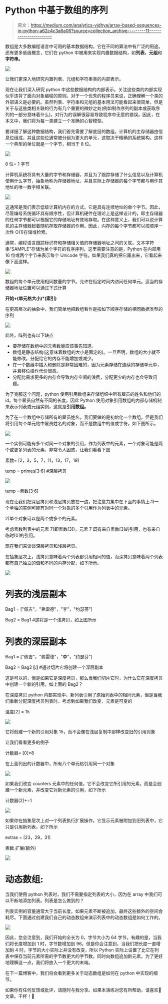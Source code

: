 # Python 中基于数组的序列

> 原文：<https://medium.com/analytics-vidhya/array-based-sequences-in-python-a62c4c3a6a06?source=collection_archive---------11----------------------->

数组是大多数编程语言中可用的基本数据结构，它在不同的算法中有广泛的用途。还有更多低级概念，它们在 python 中被用来实现内置数据结构，如**列表、元组**和**字符串。**

![](img/45973361448a39c7fdc1099c891342c7.png)

让我们更深入地研究内置列表、元组和字符串类的内部表示。

现在让我们深入研究 python 中这些数据结构的内部表示。关注这些类的内部实现似乎违背了面向对象编程的原则。对于一个优秀的程序员来说，正确理解一个类的外部语义是必要的。虽然列表、字符串和元组的基本用法可能看起来很简单，但是关于与这些类相关联的行为有几个重要的微妙之处(例如制作序列的副本或获取序列的一部分意味着什么)。对行为的误解很容易导致程序中无意的错误。因此，在本文中，我们将为每一类建立一个准确的心智模型。

要详细了解这种数据结构，我们首先需要了解底层的数组。计算机的主存储器由信息位组成，并且这些位通常被分组为更大的单元，这取决于精确的系统架构。这样一个典型的单位就是一个字节，相当于 8 位。

![](img/9f48e74f3f19318c8e3e31a6ac24a79c.png)

8 位= 1 字节

计算机系统将具有大量的字节和存储器，并且为了跟踪存储了什么信息以及计算机使用什么字节，抽象地称为存储器地址，并且实际上存储器的每个字节都与用作其地址的唯一数字相关联。

![](img/690af0c275e311d9480efc754d72e388.png)

这通常是我们表示低级计算机内存的方式。它是具有连续地址的单个字节。因此，尽管编号系统循环具有顺序性，但计算机硬件在理论上是这样设计的，即主存储器的任何字节都可以根据它的存储地址有效地存取。在这种意义上，我们可以说计算机的主存储器起着随机存取存储器的作用。因此，内存的每个字节都可以按顺序一次性 O(1)存储或检索。

通常，编程语言跟踪标识符和存储相关值的存储器地址之间的关联。文本字符串“SAMPLE”存储为单个字符的有序序列，这里需要注意的是，Python 在内部用 16 位或两个字节来表示每个 Unicode 字符。如果我们真的把它画出来，它看起来像下面这样。

![](img/be27e9cb052450d9ded5aa6624083fc2.png)

数组的每个单元使用相同数量的字节。允许在恒定时间内访问任何单元。适当的存储器地址位置可以通过下式计算

**开始+(单元格大小)*(索引)**

在更高层次的抽象中，我们简单地把数组看作是按如下顺序存储的相同数据类型的序列

![](img/68fa85d162b2b6106b81cb349d4d1c2d.png)

此外，阵列也有以下缺点

*   要存储在数组中的元素数量应该事先知道。
*   数组是静态结构(这意味着数组的大小是固定的)。一旦声明，数组的大小就不能修改。分配给它的内存不能增加或减少。
*   在一个数组中插入和删除是非常困难的，因为元素存储在连续的存储单元中，并且移位操作代价很高。
*   分配比需求更多的内存会导致内存空间的浪费，分配更少的内存也会导致问题。

为了克服这个问题，python 使用引用数组来存储组织中所有雇员的姓名和他们的 id，每个雇员自然有不同的长度，因此 Python 使用对象引用数组的内部存储机制来表示列表或元组实例，这就是**引用数组。**

为了在一个数组中存储所有的雇员姓名，我们要做的是初始化一个数组，但是我们将引用每个单元格中雇员姓名的对象，而不是数组中的值或字符，如下图所示。

![](img/fe0f2cc75505aeb3ee2279157ae537b4.png)

一个实例可能有多个对同一个对象的引用，作为列表中的元素，一个对象可能是两个或更多列表的元素，非常令人困惑，让我们看看下图

素数= [2，3，5，7，11，13，17，19]

temp = primes[3:6] #深层拷贝

![](img/4f64c2c4500c092d8a397f3ef883948f.png)

temp =素数[3:6]

现在让我们把深层拷贝和浅层拷贝放在一边，把注意力集中在下面的事情上:1)一个单独的实例可能有对同一个对象的多个引用作为列表中的元素。

2)单个对象可以是两个或多个的元素。

考虑素数列表中的元素 7(即素数[3])，元素 7 既有来自素数[3]的引用，也有来自临时[0]的引用。

现在我们来谈谈深层拷贝和浅层拷贝。

在抽象层次上，浅拷贝意味着两个列表都引用相同的值，而深拷贝意味着两个列表都有自己独立的值和不同的内存分配，如下所示。

![](img/c2b23d286a7f2705e78218f271a69e40.png)

# 列表的浅层副本

Bag1 = ["佩吉"，"弗雷德"，"李"，"约瑟芬"]

Bag2 = Bag1 #这将是一个浅拷贝，如上图所示

# 列表的深层副本

Bag1 = ["佩吉"，"弗雷德"，"李"，"约瑟芬"]

Bag2 = Bag2 **[:]** #通过切片它将创建一个深层副本

这是可以的，但是如果它是深度拷贝，那么当我们切片它时，为什么它在深度拷贝中创建一个新的引用，如上面的 Bag2？

在深度拷贝 python 内部实现中，新列表引用了原始列表中的相同元素，但是当我们重新分配深度拷贝列表时，考虑到如果我们改变，元素是可变的

温度[2] = 15

![](img/3c96f47841126ad0edc9bf5d509727b9.png)

它将创建一个新的引用对象 15，而不会像在浅层复制中那样改变旧的引用对象

让我们看看更多的例子

计数器= [0]*8

在上面列出的计数器中，所有八个单元格引用同一个对象

![](img/03d0df7fefd7771054acf25b6459a2d3.png)

如果我们改变 counters 元素中的任何值，它不会改变它所引用的元素，而是会创建一个新元素，并改变它对新元素的引用，如下所示

计数器[2]+=1

![](img/3ecfff8217c84013013f76be92f11ce2.png)

如果你在抽象层次上对一个列表执行扩展操作，它显示元素被附加到旧列表中，它只是引用新列表，如下所示

extras = [23，29，31]

素数.扩展(额外)

![](img/a82c35bbece92339dc193e09c60da776.png)

# **动态数组:**

当我们使用 python 列表时，我们不需要指定列表的大小，因为在 array 中我们可以不断地添加列表。列表是怎么做到的？

列表实例的容量通常大于当前长度。如果元素不断被追加，最终这些额外的空间会耗尽。下面通过创建我们自己的动态数组来演示列表中的动态数组是如何工作的。

![](img/237b202f557f69d21d470ce159636dce.png)

因此，您会注意到，我们开始的全长为 0，字节大小为 64 字节。有趣的是，当我们将长度增加到 1 时，字节数增加到 96。但是你会注意到，当我们把长度一直增加到 4 时，字节的大小实际上并没有改变，所以 Python 实际上设置了比它在列表中保存当前元素所需的字节数更大的字节数。同时向数组追加新元素。为了更好地理解这一点，我们将放入一个更大的末端。

在下一篇博客中，我们将会看到更多关于动态数组是如何在 python 中实现的细节。

如果你有任何反馈或批评，请随时与我分享。如果本演练对您有所帮助，请喜欢👏文章。干杯！🍻
